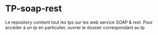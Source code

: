 # TP-soap-rest
 
Le repository contient tout les tps sur les web service SOAP & rest. Pour accéder à un tp en particulier, ouvrer le dossier correspondant au tp 
